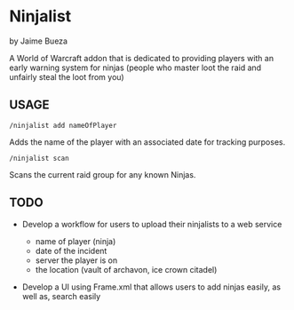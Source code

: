 Ninjalist
================================
by Jaime Bueza

A World of Warcraft addon that is dedicated to providing players with an early warning system for ninjas (people who master loot the raid and unfairly steal the loot from you)

USAGE
---------------------------------------
<code>/ninjalist add nameOfPlayer</code>

Adds the name of the player with an associated date for tracking purposes.

<code>/ninjalist scan</code>

Scans the current raid group for any known Ninjas.

TODO
---------------------------------------
* Develop a workflow for users to upload their ninjalists to a web service 
  * name of player (ninja)
  * date of the incident
  * server the player is on
  * the location (vault of archavon, ice crown citadel)
    
* Develop a UI using Frame.xml that allows users to add ninjas easily, as well as, search easily